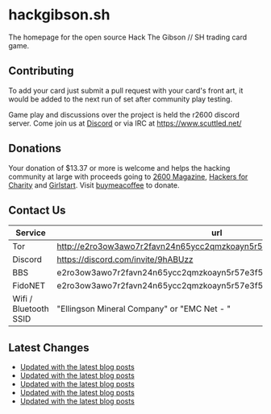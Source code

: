 # hackgibson.sh
The homepage for the open source Hack The Gibson // SH trading card game.


## Contributing

To add your card just submit a pull request with your card's front art, it would be added to the next run of set after community play testing.

Game play and discussions over the project is held the r2600 discord server. Come join us at [Discord](https://discord.com/invite/9hABUzz) or via IRC at https://www.scuttled.net/


## Donations

Your donation of $13.37 or more is welcome and helps the hacking community at large with proceeds going to [2600 Magazine](https://2600.com/), [Hackers for Charity](https://hackersforcharity.org) and [Girlstart](https://girlstart.org).  Visit [buymeacoffee](https://www.buymeacoffee.com/hackgibson.sh) to donate.


## Contact Us

Service | url
-|-
Tor | http://e2ro3ow3awo7r2favn24n65ycc2qmzkoayn5r57e3f56nvjwdcgg32ad.onion
Discord | https://discord.com/invite/9hABUzz
BBS | e2ro3ow3awo7r2favn24n65ycc2qmzkoayn5r57e3f56nvjwdcgg32ad.onion:23
FidoNET | e2ro3ow3awo7r2favn24n65ycc2qmzkoayn5r57e3f56nvjwdcgg32ad.onion:24554
Wifi / Bluetooth SSID | "Ellingson Mineral Company" or "EMC Net - <fidonet address>"

## Latest Changes
<!-- BLOG-POST-LIST:START -->
- [Updated with the latest blog posts](https://github.com/DFW2600/hackgibson.sh/commit/22008bd8e1a810016c8b55377925276b1f1c0cdc)
- [Updated with the latest blog posts](https://github.com/DFW2600/hackgibson.sh/commit/16ede6c2951f6ee790ca6aab71dcf463c8cef6d0)
- [Updated with the latest blog posts](https://github.com/DFW2600/hackgibson.sh/commit/926de35f497b109eabbbfa90335c88e89c1a0975)
- [Updated with the latest blog posts](https://github.com/DFW2600/hackgibson.sh/commit/b78392abc726343a8b22a241e0c3b0e588cfa42e)
- [Updated with the latest blog posts](https://github.com/DFW2600/hackgibson.sh/commit/5c55e9f118b402a4876fb5f06280c03dae9fc2ff)
<!-- BLOG-POST-LIST:END -->
